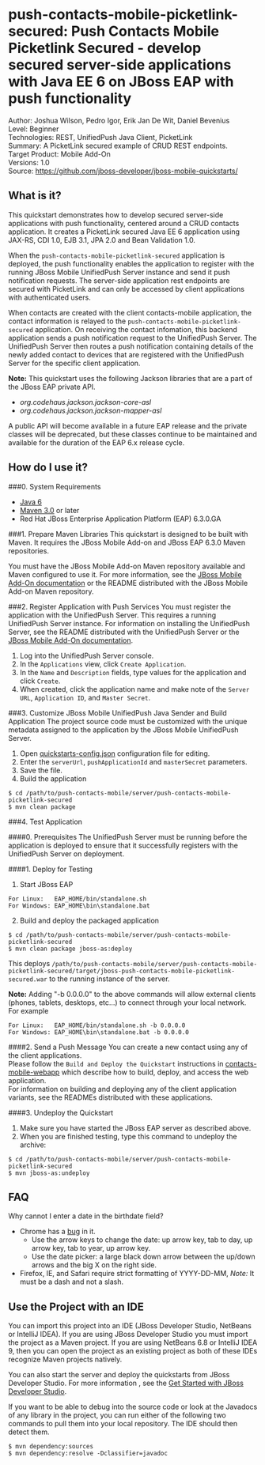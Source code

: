 # push-contacts-mobile-picketlink-secured: Push Contacts Mobile Picketlink Secured - develop secured server-side applications with Java EE 6 on JBoss EAP with push functionality

Author: Joshua Wilson, Pedro Igor, Erik Jan De Wit, Daniel Bevenius  
Level: Beginner  
Technologies: REST, UnifiedPush Java Client, PicketLink  
Summary: A PicketLink secured example of CRUD REST endpoints.  
Target Product: Mobile Add-On  
Versions: 1.0  
Source: <https://github.com/jboss-developer/jboss-mobile-quickstarts/>  

## What is it?
This quickstart demonstrates how to develop secured server-side applications with push functionality, centered around a CRUD contacts application. It creates a PicketLink secured Java EE 6 application using JAX-RS, CDI 1.0, EJB 3.1, JPA 2.0 and Bean Validation 1.0.

When the `push-contacts-mobile-picketlink-secured` application is deployed, the push functionality enables the application to register with the running JBoss Mobile UnifiedPush Server instance and send it push notification requests. The server-side application rest endpoints are secured with PicketLink and can only be accessed by client applications with authenticated users.

When contacts are created with the client contacts-mobile application, the contact information is relayed to the `push-contacts-mobile-picketlink-secured` application. On receiving the contact infomation, this backend application sends a push notification request to the UnifiedPush Server. The UnifiedPush Server then routes a push notification containing details of the newly added contact to devices that are registered with the UnifiedPush Server for the specific client application. 

**Note:** This quickstart uses the following Jackson libraries that are a part of the JBoss EAP private API.

* *org.codehaus.jackson.jackson-core-asl*
* *org.codehaus.jackson.jackson-mapper-asl*

A public API will become available in a future EAP release and the private classes will be deprecated, but these classes continue to be maintained and available for the duration of the EAP 6.x release cycle.

## How do I use it?

###0. System Requirements
* [Java 6](http://www.oracle.com/technetwork/java/javase/downloads/index.html)
* [Maven 3.0](http://maven.apache.org) or later
* Red Hat JBoss Enterprise Application Platform (EAP) 6.3.0.GA

###1. Prepare Maven Libraries
This quickstart is designed to be built with Maven. It requires the JBoss Mobile Add-on and JBoss EAP 6.3.0 Maven repositories.

You must have the JBoss Mobile Add-on Maven repository available and Maven configured to use it. For more information, see the [JBoss Mobile Add-On documentation](https://access.redhat.com/documentation/en-US/Red_Hat_JBoss_Mobile_Add-On/) or the README distributed with the JBoss Mobile Add-on Maven repository.

###2. Register Application with Push Services
You must register the application with the UnifiedPush Server. This requires a running UnifiedPush Server instance. For information on installing the UnifiedPush Server, see the README distributed with the UnifiedPush Server or the [JBoss Mobile Add-On documentation](https://access.redhat.com/documentation/en-US/Red_Hat_JBoss_Mobile_Add-On/).

1. Log into the UnifiedPush Server console.
2. In the `Applications` view, click `Create Application`.
3. In the `Name` and `Description` fields, type values for the application and click `Create`.
4. When created, click the application name and make note of the `Server URL`, `Application ID`, and `Master Secret`.

###3. Customize JBoss Mobile UnifiedPush Java Sender and Build Application
The project source code must be customized with the unique metadata assigned to the application by the JBoss Mobile UnifiedPush Server. 

1. Open [quickstarts-config.json](./src/main/resources/META-INF/quickstarts-config.json) configuration file for editing.
2. Enter the ` serverUrl `,  ` pushApplicationId ` and ` masterSecret ` parameters.
3. Save the file.
4. Build the application
```shell
$ cd /path/to/push-contacts-mobile/server/push-contacts-mobile-picketlink-secured
$ mvn clean package
```

###4. Test Application

####0. Prerequisites
The UnifiedPush Server must be running before the application is deployed to ensure that it successfully registers with the UnifiedPush Server on deployment.

####1. Deploy for Testing

1. Start JBoss EAP
```shell
For Linux:   EAP_HOME/bin/standalone.sh
For Windows: EAP_HOME\bin\standalone.bat
```
2. Build and deploy the packaged application
```shell
$ cd /path/to/push-contacts-mobile/server/push-contacts-mobile-picketlink-secured
$ mvn clean package jboss-as:deploy
```
This deploys `/path/to/push-contacts-mobile/server/push-contacts-mobile-picketlink-secured/target/jboss-push-contacts-mobile-picketlink-secured.war` to the running instance of the server.

**Note:** Adding "-b 0.0.0.0" to the above commands will allow external clients (phones, tablets, desktops, etc...) to connect through your local network.
For example
```shell
For Linux:   EAP_HOME/bin/standalone.sh -b 0.0.0.0
For Windows: EAP_HOME\bin\standalone.bat -b 0.0.0.0
```

####2. Send a Push Message
You can create a new contact using any of the client applications.  
Please follow the `Build and Deploy the Quickstart` instructions in [contacts-mobile-webapp](../../client/contacts-mobile-webapp) which describe how to build, deploy, and access the web application.  
For information on building and deploying any of the client application variants, see the READMEs distributed with these applications.  

####3. Undeploy the Quickstart

1. Make sure you have started the JBoss EAP server as described above.
2. When you are finished testing, type this command to undeploy the archive:
```shell
$ cd /path/to/push-contacts-mobile/server/push-contacts-mobile-picketlink-secured
$ mvn jboss-as:undeploy
```

## FAQ
Why cannot I enter a date in the birthdate field?

* Chrome has a [bug](https://code.google.com/p/chromium/issues/detail?id=232296) in it.
    * Use the arrow keys to change the date: up arrow key, tab to day, up arrow key, tab to year, up arrow key.
    * Use the date picker: a large black down arrow between the up/down arrows and the big X on the right side.
* Firefox, IE, and Safari require strict formatting of YYYY-DD-MM, *Note:* It must be a dash and not a slash.

## Use the Project with an IDE
You can import this project into an IDE (JBoss Developer Studio, NetBeans or IntelliJ IDEA). If you are using JBoss Developer Studio you must import the project as a Maven project. If you are using NetBeans 6.8 or IntelliJ IDEA 9, then you can open the project as an existing project as both of these IDEs recognize Maven projects natively.

You can also start the server and deploy the quickstarts from JBoss Developer Studio. For more information , see the [Get Started with JBoss Developer Studio](http://www.jboss.org/products/devstudio/get-started/ "Get Started with JBoss Developer Studio").

If you want to be able to debug into the source code or look at the Javadocs of any library in the project, you can run either of the following two commands to pull them into your local repository. The IDE should then detect them.

```shell
$ mvn dependency:sources
$ mvn dependency:resolve -Dclassifier=javadoc
```
